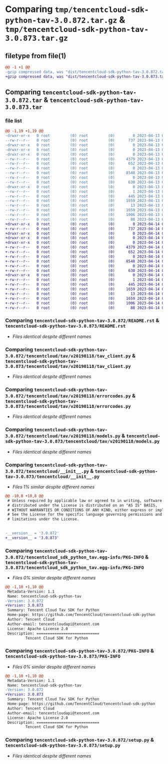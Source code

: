 # Comparing `tmp/tencentcloud-sdk-python-tav-3.0.872.tar.gz` & `tmp/tencentcloud-sdk-python-tav-3.0.873.tar.gz`

## filetype from file(1)

```diff
@@ -1 +1 @@
-gzip compressed data, was "dist/tencentcloud-sdk-python-tav-3.0.872.tar", last modified: Thu Apr 13 00:57:40 2023, max compression
+gzip compressed data, was "dist/tencentcloud-sdk-python-tav-3.0.873.tar", last modified: Fri Apr 14 00:52:52 2023, max compression
```

## Comparing `tencentcloud-sdk-python-tav-3.0.872.tar` & `tencentcloud-sdk-python-tav-3.0.873.tar`

### file list

```diff
@@ -1,19 +1,19 @@
-drwxr-xr-x   0 root         (0) root         (0)        0 2023-04-13 00:57:40.000000 tencentcloud-sdk-python-tav-3.0.872/
--rw-r--r--   0 root         (0) root         (0)      737 2023-04-13 00:57:40.000000 tencentcloud-sdk-python-tav-3.0.872/README.rst
-drwxr-xr-x   0 root         (0) root         (0)        0 2023-04-13 00:57:40.000000 tencentcloud-sdk-python-tav-3.0.872/tencentcloud/
-drwxr-xr-x   0 root         (0) root         (0)        0 2023-04-13 00:57:40.000000 tencentcloud-sdk-python-tav-3.0.872/tencentcloud/tav/
-drwxr-xr-x   0 root         (0) root         (0)        0 2023-04-13 00:57:40.000000 tencentcloud-sdk-python-tav-3.0.872/tencentcloud/tav/v20190118/
--rw-r--r--   0 root         (0) root         (0)     4379 2023-04-13 00:57:40.000000 tencentcloud-sdk-python-tav-3.0.872/tencentcloud/tav/v20190118/tav_client.py
--rw-r--r--   0 root         (0) root         (0)      652 2023-04-13 00:57:40.000000 tencentcloud-sdk-python-tav-3.0.872/tencentcloud/tav/v20190118/errorcodes.py
--rw-r--r--   0 root         (0) root         (0)        0 2023-04-13 00:57:40.000000 tencentcloud-sdk-python-tav-3.0.872/tencentcloud/tav/v20190118/__init__.py
--rw-r--r--   0 root         (0) root         (0)     8548 2023-04-13 00:57:40.000000 tencentcloud-sdk-python-tav-3.0.872/tencentcloud/tav/v20190118/models.py
--rw-r--r--   0 root         (0) root         (0)        0 2023-04-13 00:57:40.000000 tencentcloud-sdk-python-tav-3.0.872/tencentcloud/tav/__init__.py
--rw-r--r--   0 root         (0) root         (0)      630 2023-04-13 00:57:40.000000 tencentcloud-sdk-python-tav-3.0.872/tencentcloud/__init__.py
-drwxr-xr-x   0 root         (0) root         (0)        0 2023-04-13 00:57:40.000000 tencentcloud-sdk-python-tav-3.0.872/tencentcloud_sdk_python_tav.egg-info/
--rw-r--r--   0 root         (0) root         (0)        1 2023-04-13 00:57:40.000000 tencentcloud-sdk-python-tav-3.0.872/tencentcloud_sdk_python_tav.egg-info/dependency_links.txt
--rw-r--r--   0 root         (0) root         (0)      445 2023-04-13 00:57:40.000000 tencentcloud-sdk-python-tav-3.0.872/tencentcloud_sdk_python_tav.egg-info/SOURCES.txt
--rw-r--r--   0 root         (0) root         (0)     1659 2023-04-13 00:57:40.000000 tencentcloud-sdk-python-tav-3.0.872/tencentcloud_sdk_python_tav.egg-info/PKG-INFO
--rw-r--r--   0 root         (0) root         (0)       13 2023-04-13 00:57:40.000000 tencentcloud-sdk-python-tav-3.0.872/tencentcloud_sdk_python_tav.egg-info/top_level.txt
--rw-r--r--   0 root         (0) root         (0)     1659 2023-04-13 00:57:40.000000 tencentcloud-sdk-python-tav-3.0.872/PKG-INFO
--rw-r--r--   0 root         (0) root         (0)     1006 2023-04-13 00:57:40.000000 tencentcloud-sdk-python-tav-3.0.872/setup.py
--rw-r--r--   0 root         (0) root         (0)       88 2023-04-13 00:57:40.000000 tencentcloud-sdk-python-tav-3.0.872/setup.cfg
+drwxr-xr-x   0 root         (0) root         (0)        0 2023-04-14 00:52:52.000000 tencentcloud-sdk-python-tav-3.0.873/
+-rw-r--r--   0 root         (0) root         (0)      737 2023-04-14 00:52:51.000000 tencentcloud-sdk-python-tav-3.0.873/README.rst
+drwxr-xr-x   0 root         (0) root         (0)        0 2023-04-14 00:52:52.000000 tencentcloud-sdk-python-tav-3.0.873/tencentcloud/
+drwxr-xr-x   0 root         (0) root         (0)        0 2023-04-14 00:52:52.000000 tencentcloud-sdk-python-tav-3.0.873/tencentcloud/tav/
+drwxr-xr-x   0 root         (0) root         (0)        0 2023-04-14 00:52:52.000000 tencentcloud-sdk-python-tav-3.0.873/tencentcloud/tav/v20190118/
+-rw-r--r--   0 root         (0) root         (0)     4379 2023-04-14 00:52:51.000000 tencentcloud-sdk-python-tav-3.0.873/tencentcloud/tav/v20190118/tav_client.py
+-rw-r--r--   0 root         (0) root         (0)      652 2023-04-14 00:52:51.000000 tencentcloud-sdk-python-tav-3.0.873/tencentcloud/tav/v20190118/errorcodes.py
+-rw-r--r--   0 root         (0) root         (0)        0 2023-04-14 00:52:51.000000 tencentcloud-sdk-python-tav-3.0.873/tencentcloud/tav/v20190118/__init__.py
+-rw-r--r--   0 root         (0) root         (0)     8548 2023-04-14 00:52:51.000000 tencentcloud-sdk-python-tav-3.0.873/tencentcloud/tav/v20190118/models.py
+-rw-r--r--   0 root         (0) root         (0)        0 2023-04-14 00:52:51.000000 tencentcloud-sdk-python-tav-3.0.873/tencentcloud/tav/__init__.py
+-rw-r--r--   0 root         (0) root         (0)      630 2023-04-14 00:52:51.000000 tencentcloud-sdk-python-tav-3.0.873/tencentcloud/__init__.py
+drwxr-xr-x   0 root         (0) root         (0)        0 2023-04-14 00:52:52.000000 tencentcloud-sdk-python-tav-3.0.873/tencentcloud_sdk_python_tav.egg-info/
+-rw-r--r--   0 root         (0) root         (0)        1 2023-04-14 00:52:52.000000 tencentcloud-sdk-python-tav-3.0.873/tencentcloud_sdk_python_tav.egg-info/dependency_links.txt
+-rw-r--r--   0 root         (0) root         (0)      445 2023-04-14 00:52:52.000000 tencentcloud-sdk-python-tav-3.0.873/tencentcloud_sdk_python_tav.egg-info/SOURCES.txt
+-rw-r--r--   0 root         (0) root         (0)     1659 2023-04-14 00:52:52.000000 tencentcloud-sdk-python-tav-3.0.873/tencentcloud_sdk_python_tav.egg-info/PKG-INFO
+-rw-r--r--   0 root         (0) root         (0)       13 2023-04-14 00:52:52.000000 tencentcloud-sdk-python-tav-3.0.873/tencentcloud_sdk_python_tav.egg-info/top_level.txt
+-rw-r--r--   0 root         (0) root         (0)     1659 2023-04-14 00:52:52.000000 tencentcloud-sdk-python-tav-3.0.873/PKG-INFO
+-rw-r--r--   0 root         (0) root         (0)     1006 2023-04-14 00:52:51.000000 tencentcloud-sdk-python-tav-3.0.873/setup.py
+-rw-r--r--   0 root         (0) root         (0)       88 2023-04-14 00:52:52.000000 tencentcloud-sdk-python-tav-3.0.873/setup.cfg
```

### Comparing `tencentcloud-sdk-python-tav-3.0.872/README.rst` & `tencentcloud-sdk-python-tav-3.0.873/README.rst`

 * *Files identical despite different names*

### Comparing `tencentcloud-sdk-python-tav-3.0.872/tencentcloud/tav/v20190118/tav_client.py` & `tencentcloud-sdk-python-tav-3.0.873/tencentcloud/tav/v20190118/tav_client.py`

 * *Files identical despite different names*

### Comparing `tencentcloud-sdk-python-tav-3.0.872/tencentcloud/tav/v20190118/errorcodes.py` & `tencentcloud-sdk-python-tav-3.0.873/tencentcloud/tav/v20190118/errorcodes.py`

 * *Files identical despite different names*

### Comparing `tencentcloud-sdk-python-tav-3.0.872/tencentcloud/tav/v20190118/models.py` & `tencentcloud-sdk-python-tav-3.0.873/tencentcloud/tav/v20190118/models.py`

 * *Files identical despite different names*

### Comparing `tencentcloud-sdk-python-tav-3.0.872/tencentcloud/__init__.py` & `tencentcloud-sdk-python-tav-3.0.873/tencentcloud/__init__.py`

 * *Files 1% similar despite different names*

```diff
@@ -10,8 +10,8 @@
 # Unless required by applicable law or agreed to in writing, software
 # distributed under the License is distributed on an "AS IS" BASIS,
 # WITHOUT WARRANTIES OR CONDITIONS OF ANY KIND, either express or implied.
 # See the License for the specific language governing permissions and
 # limitations under the License.
 
 
-__version__ = '3.0.872'
+__version__ = '3.0.873'
```

### Comparing `tencentcloud-sdk-python-tav-3.0.872/tencentcloud_sdk_python_tav.egg-info/PKG-INFO` & `tencentcloud-sdk-python-tav-3.0.873/tencentcloud_sdk_python_tav.egg-info/PKG-INFO`

 * *Files 0% similar despite different names*

```diff
@@ -1,10 +1,10 @@
 Metadata-Version: 1.1
 Name: tencentcloud-sdk-python-tav
-Version: 3.0.872
+Version: 3.0.873
 Summary: Tencent Cloud Tav SDK for Python
 Home-page: https://github.com/TencentCloud/tencentcloud-sdk-python
 Author: Tencent Cloud
 Author-email: tencentcloudapi@tencent.com
 License: Apache License 2.0
 Description: ============================
         Tencent Cloud SDK for Python
```

### Comparing `tencentcloud-sdk-python-tav-3.0.872/PKG-INFO` & `tencentcloud-sdk-python-tav-3.0.873/PKG-INFO`

 * *Files 0% similar despite different names*

```diff
@@ -1,10 +1,10 @@
 Metadata-Version: 1.1
 Name: tencentcloud-sdk-python-tav
-Version: 3.0.872
+Version: 3.0.873
 Summary: Tencent Cloud Tav SDK for Python
 Home-page: https://github.com/TencentCloud/tencentcloud-sdk-python
 Author: Tencent Cloud
 Author-email: tencentcloudapi@tencent.com
 License: Apache License 2.0
 Description: ============================
         Tencent Cloud SDK for Python
```

### Comparing `tencentcloud-sdk-python-tav-3.0.872/setup.py` & `tencentcloud-sdk-python-tav-3.0.873/setup.py`

 * *Files identical despite different names*

